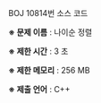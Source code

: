 BOJ 10814번 소스 코드

<b>※ 문제 이름</b> : 나이순 정렬

<b>※ 제한 시간</b> : 3 초

<b>※ 제한 메모리</b> : 256 MB

<b>※ 제출 언어</b> : C++
